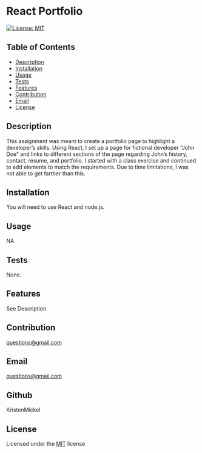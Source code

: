 

# React Portfolio

[![License: MIT](https://img.shields.io/badge/License-MIT-yellow.svg)](https://www.gnu.org/licenses/MIT)

## Table of Contents
- [Description](#Description)
- [Installation](#Installation)
- [Usage](#Usage)
- [Tests](#Tests)
- [Features](#Features)
- [Contribution](#Contribution)
- [Email](#Email)
- [License](#License)

## Description
This assignment was meant to create a portfolio page to highlight a developer’s skills. Using React, I set up a page for fictional developer “John Doe” and links to different sections of the page regarding John’s history, contact, resume, and portfolio. I started with a class exercise and continued to add elements to match the requirements. Due to time limitations, I was not able to get farther than this.

## Installation
You will need to use React and node.js.

## Usage
NA

## Tests
None.

## Features
See Description.

## Contribution
questions@gmail.com

## Email
questions@gmail.com

## Github
KristenMickel

## License
Licensed under the [MIT](https://choosealicense.com/licenses/mit/) license
        
